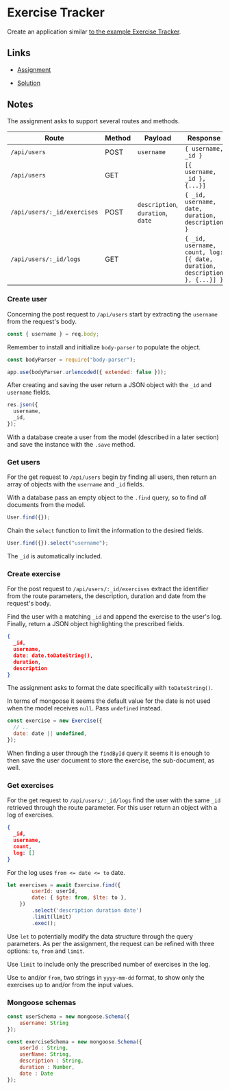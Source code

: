 # Exercise Tracker

Create an application similar [to the example Exercise Tracker](https://exercise-tracker.freecodecamp.rocks/).

## Links

- [Assignment](https://freecodecam-boilerplate-nsulwlhqq07.ws-us114.gitpod.io/)

- [Solution](https://replit.com/@borntofrappe/boilerplate-project-exercisetracker)



## Notes

The assignment asks to support several routes and methods.

| Route                       | Method | Payload                           | Response                                                                  |
| --------------------------- | ------ | --------------------------------- | ------------------------------------------------------------------------- |
| `/api/users`                | POST   | `username`                        | `{ username, _id }`                                                       |
| `/api/users`                | GET    |                                   | `[{ username, _id }, {...}]`                                              |
| `/api/users/:_id/exercises` | POST   | `description`, `duration`, `date` | `{ _id, username, date, duration, description }`                          |
| `/api/users/:_id/logs`      | GET    |                                   | `{ _id, username, count, log: [{ date, duration, description }, {...}] }` |



### Create user

Concerning the post request to `/api/users` start by extracting the `username` from the request's body.

```js
const { username } = req.body;
```

Remember to install and initialize `body-parser` to populate the object.

```js
const bodyParser = require("body-parser");

app.use(bodyParser.urlencoded({ extended: false }));
```

After creating and saving the user return a JSON object with the `_id` and `username` fields.

```js
res.json({
  username,
  _id,
});
```

With a database create a user from the model (described in a later section) and save the instance with the `.save` method.

### Get users

For the get request to `/api/users` begin by finding all users, then return an array of objects with the `username` and `_id` fields.

With a database pass an empty object to the `.find` query, so to find _all_ documents from the model.

```js
User.find({});
```

Chain the `select` function to limit the information to the desired fields.

```js
User.find({}).select("username");
```

The `_id` is automatically included.

### Create exercise

For the post request to `/api/users/:_id/exercises` extract the identifier from the route parameters, the description, duration and date from the request's body.

Find the user with a matching `_id` and append the exercise to the user's log. Finally, return a JSON object highlighting the prescribed fields.

```json
{
  _id,
  username,
  date: date.toDateString(),
  duration,
  description
}
```

The assignment asks to format the date specifically with `toDateString()`.

In terms of mongoose it seems the default value for the date is not used when the model receives `null`. Pass `undefined` instead.

```js
const exercise = new Exercise({
  // ..
  date: date || undefined,
});
```

When finding a user through the `findById` query it seems it is enough to then save the user document to store the exercise, the sub-document, as well.

### Get exercises

For the get request to `/api/users/:_id/logs` find the user with the same `_id` retrieved through the route parameter. For this user return an object with a log of exercises.

```json
{
  _id,
  username,
  count,
  log: []
}
```

For the log uses `from <= date <= to` date.

```js
let exercises = await Exercise.find({
		userId: userId,
		date: { $gte: from, $lte: to },
	})
		.select('description duration date')
		.limit(limit)
		.exec();
```

Use `let` to potentially modify the data structure through the query parameters. As per the assignment, the request can be refined with three options: `to`, `from` and `limit`.

Use `limit` to include only the prescribed number of exercises in the log.


Use `to` and/or `from`, two strings in `yyyy-mm-dd` format, to show only the exercises up to and/or from the input values.


### Mongoose schemas


```js
const userSchema = new mongoose.Schema({
    username: String
});
```



```js
const exerciseSchema = new mongoose.Schema({
    userId : String,
    userName: String,
    description : String,
    duration : Number,
    date : Date
});
```

